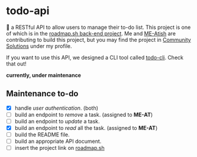 # todo-api

📃 a RESTful API to allow users to manage their to-do list.
This project is one of which is in the [roadmap.sh back-end project](https://roadmap.sh/projects/todo-list-api). Me and [ME-Atish](https://github.com/ME-Atish) are contributing to build this project, but you may find the project in [Community Solutions](https://roadmap.sh/projects/todo-list-api/solutions) under my profile.

If you want to use this API, we designed a CLI tool called [todo-cli](https://github.com/LittleOddBoy/todo-cli). Check that out!

**currently, under maintenance**

## Maintenance to-do

- [X] handle _user authentication_. (both)
- [ ] build an endpoint to _remove_ a task. (assigned to **ME-AT**)
- [ ] build an endpoint to _update_ a task.
- [X] build an endpoint to _read_ all the task. (assigned to **ME-AT**)
- [ ] build the README file.
- [ ] build an appropriate API document.
- [ ] insert the project link on [roadmap.sh](https://roadmap.sh)

